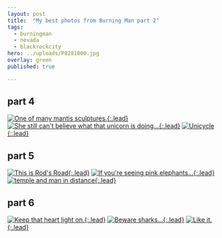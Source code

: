 ```yaml
---
layout: post
title:  "My best photos from Burning Man part 2"
tags:
  - burningman
  - nevada
  - blackrockcity
hero: ../uploads/P8281000.jpg
overlay: green
published: true

---
```


## part 4
[![One of many mantis sculptures.](../uploads/P8281000.jpg){:.lead}](../uploads/P8281000.jpg)
[![She still can't believe what that unicorn is doing...](../uploads/P8281004.jpg){:.lead}](../uploads/P8281004.jpg)
[![Unicycle](../uploads/P8281014.jpg){:.lead}](../uploads/P8281014.jpg)
## part 5
[![This is Rod's Road](../uploads/P8270866.jpg){:.lead}](../uploads/P8270866.jpg)
[![If you're seeing pink elephants...](../uploads/P8280886.jpg){:.lead}](../uploads/P8280886.jpg)
[![temple and man in distance](../uploads/P8280969.jpg){:.lead}](../uploads/P8280969.jpg)
## part 6
[![Keep that heart light on.](../uploads/P8281046.jpg){:.lead}](../uploads/P8281046.jpg)
[![Beware sharks...](../uploads/P8291056.jpg){:.lead}](../uploads/P8291056.jpg)
[![Like it.](../uploads/P8291058.jpg){:.lead}](../uploads/P8291058.jpg)